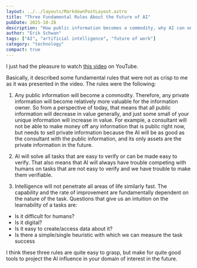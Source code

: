 ```yaml
---
layout: ../../layouts/MarkdownPostLayout.astro
title: "Three Fundamental Rules About the Future of AI"
pubDate: 2025-10-28
description: "How public information becomes a commodity, why AI can only solve verifiable tasks, and which domains will be penetrated by intelligent systems first."
author: "Erik Schwan"
tags: ["AI", "artificial intelligence", "future of work"]
category: "technology"
compact: true
---
```

I just had the pleasure to watch [this video](https://www.youtube.com/watch?v=b6Doq2fz81U&ab_channel=StanfordAIClub) on YouTube.

Basically, it described some fundamental rules that were not as crisp to me as it was presented in the video. The rules were the following: 

1. Any public information will become a commodity. Therefore, any private information will become relatively more valuable for the information owner. So from a perspective of today, that means that all public information will decrease in value generally, and just some small of your unique information will increase in value. For example, a consultant will not be able to make money off any information that is public right now, but needs to sell private information because the AI will be as good as the consultant with the public information, and its only assets are the private information in the future.

2. AI will solve all tasks that are easy to verify or can be made easy to verify. That also means that AI will always have trouble competing with humans on tasks that are not easy to verify and we have trouble to make them verifiable. 

3. Intelligence will not penetrate all areas of life similarly fast. The capability and the rate of improvement are fundamentally dependent on the nature of the task. Questions that give us an intuition on the learnability of a tasks are:

* Is it difficult for humans?
* Is it digital?
* Is it easy to create/access data about it?
* Is there a simple/single heuristic with which we can measure the task success 

I think these three rules are quite easy to grasp, but make for quite good tools to project the AI influence in your domain of interest in the future. 